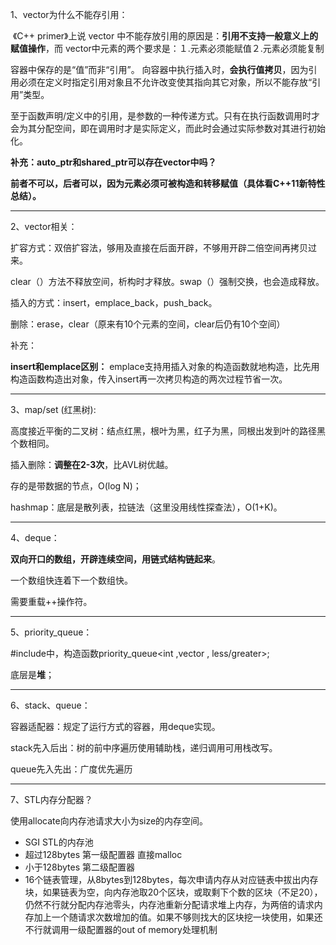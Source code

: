 1、vector为什么不能存引用：

​	《C++ primer》上说 vector 中不能存放引用的原因是：**引用不支持一般意义上的赋值操作**，而 vector中元素的两个要求是：１.元素必须能赋值２.元素必须能复制

容器中保存的是“值”而非“引用”。
向容器中执行插入时，**会执行值拷贝**，因为引用必须在定义时指定引用对象且不允许改变使其指向其它对象，所以不能存放“引用”类型。

至于函数声明/定义中的引用，是参数的一种传递方式。只有在执行函数调用时才会为其分配空间，即在调用时才是实际定义，而此时会通过实际参数对其进行初始化。



**补充：auto_ptr和shared_ptr可以存在vector中吗？**

​	**前者不可以，后者可以，因为元素必须可被构造和转移赋值（具体看C++11新特性总结）。**

***

2、vector相关：

扩容方式：双倍扩容法，够用及直接在后面开辟，不够用开辟二倍空间再拷贝过来。

clear（）方法不释放空间，析构时才释放。swap（）强制交换，也会造成释放。

插入的方式：insert，emplace_back，push_back。

删除：erase，clear（原来有10个元素的空间，clear后仍有10个空间）

补充：

**insert和emplace区别：**
	emplace支持用插入对象的构造函数就地构造，比先用构造函数构造出对象，传入insert再一次拷贝构造的两次过程节省一次。

***

3、map/set (红黑树):

高度接近平衡的二叉树：结点红黑，根叶为黑，红子为黑，同根出发到叶的路径黑个数相同。

插入删除：**调整在2-3次**，比AVL树优越。

存的是带数据的节点，O(log N)；

hashmap：底层是散列表，拉链法（这里没用线性探查法），O(1+K)。

***

4、deque：

**双向开口的数组，开辟连续空间，用链式结构链起来**。

一个数组快连着下一个数组快。

需要重载++操作符。

***

5、priority_queue：

#include<queue>中，构造函数priority_queue<int ,vector<int> , less/greater<int>>;

底层是**堆**；

***

6、stack、queue：

容器适配器：规定了运行方式的容器，用deque实现。

stack先入后出：树的前中序遍历使用辅助栈，递归调用可用栈改写。

queue先入先出：广度优先遍历

***

7、STL内存分配器？

使用allocate向内存池请求大小为size的内存空间。

- SGI STL的内存池
- 超过128bytes 第一级配置器 直接malloc
- 小于128bytes 第二级配置器
- 16个链表管理，从8bytes到128bytes，每次申请内存从对应链表中拔出内存块，如果链表为空，向内存池取20个区块，或取剩下个数的区块（不足20），仍然不行就分配内存池零头，内存池重新分配请求堆上内存，为两倍的请求内存加上一个随请求次数增加的值。如果不够则找大的区块挖一块使用，如果还不行就调用一级配置器的out of memory处理机制